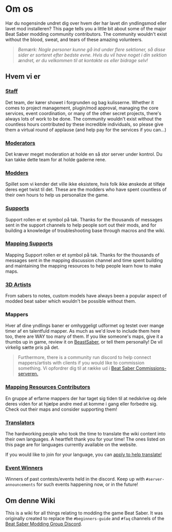 # Om os
Har du nogensinde undret dig over hvem der har lavet din yndlingsmod eller lavet mod installeren? This page tells you a little bit about some of the major Beat Saber modding community contributors. The community wouldn't exist without the blood, sweat, and tears of these amazing volunteers.

> *Bemærk: Nogle personer kunne gå ind under flere sektioner, så disse sider er sorteret efter bedste evne. Hvis du vil have noget i din sektion ændret, er du velkommen til at kontakte os eller bidrage selv!*

## Hvem vi er

### [Staff](./staff.md)
Det team, der kører showet i forgrunden og bag kulisserne. Whether it comes to project management, plugin/mod approval, managing the core services, event coordination, or many of the other secret projects, there's always lots of work to be done. The community wouldn't exist without the countless hours contributed by these incredible individuals, so please give them a virtual round of applause (and help pay for the services if you can...)

### [Moderators](./moderators.md)
Det kræver meget moderation at holde en så stor server under kontrol. Du kan takke dette team for at holde gaderne rene.

### [Modders](./modders.md)
Spillet som vi kender det ville ikke eksistere, hvis folk ikke ønskede at tilføje deres eget twist til det. These are the modders who have spent countless of their own hours to help us personalize the game.

### [Supports](./supports.md)
Support rollen er et symbol på tak. Thanks for the thousands of messages sent in the support channels to help people sort out their mods, and for building a knowledge of troubleshooting base through macros and the wiki.

### [Mapping Supports](./mapping-supports.md)
Mapping Support rollen er et symbol på tak. Thanks for the thousands of messages sent in the mapping discussion channel and time spent building and maintaining the mapping resources to help people learn how to make maps.

### [3D Artists](./3d-artists.md)
From sabers to notes, custom models have always been a popular aspect of modded beat saber which wouldn't be possible without them.

### Mappers
Hver af dine yndlings baner er omhyggeligt udformet og testet over mange timer af en talentfuld mapper. As much as we'd love to include them here too, there are WAY too many of them. If you like someone's maps, give it a thumbs up in game, review it on [BeastSaber](https://bsaber.com), or tell them personally! De vil virkelig sætte pris på det.

> Furthermore, there is a community run discord to help connect mappers/artists with clients if you would like to commission something. Vi opfordrer dig til at række ud i [Beat Saber Commissions-serveren.](https://discord.gg/4RbcH5G)

### [Mapping Resources Contributors](/mapping/mapping-credits.md)
En gruppe af erfarne mappers der har taget sig tiden til at nedskrive og dele deres viden for at hjælpe andre med at komme i gang eller forbedre sig. Check out their maps and consider supporting them!

### [Translators](./translators.md)
The hardworking people who took the time to translate the wiki content into their own languages. A heartfelt thank you for your time! The ones listed on this page are for languages currently available on the website.

If you would like to join for your language, you can [apply to help translate!](https://forms.gle/e3BqA3poMjESARe76)

### [Event Winners](./event-winner.md)
Winners of past contests/events held in the discord. Keep up with `#server-announcements` for such events happening now, or in the future!

## Om denne Wiki
This is a wiki for all things relating to modding the game Beat Saber. It was originally created to replace the `#beginners-guide` and `#faq` channels of the [Beat Saber Modding Group Discord](https://discord.gg/beatsabermods).
